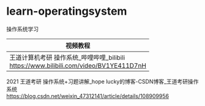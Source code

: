 # learn-operatingsystem
操作系统学习



| 视频教程                                                     |
| ------------------------------------------------------------ |
| 王道计算机考研 操作系统_哔哩哔哩_bilibili<br/>https://www.bilibili.com/video/BV1YE411D7nH |

2021 王道考研 操作系统+习题讲解_hope lucky的博客-CSDN博客_王道考研操作系统<br/>https://blog.csdn.net/weixin_47312141/article/details/108909956







